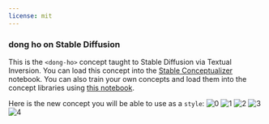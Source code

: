 ```yaml
---
license: mit
---
```

### dong ho on Stable Diffusion
This is the `<dong-ho>` concept taught to Stable Diffusion via Textual Inversion. You can load this concept into the [Stable Conceptualizer](https://colab.research.google.com/github/huggingface/notebooks/blob/main/diffusers/stable_conceptualizer_inference.ipynb) notebook. You can also train your own concepts and load them into the concept libraries using [this notebook](https://colab.research.google.com/github/huggingface/notebooks/blob/main/diffusers/sd_textual_inversion_training.ipynb).

Here is the new concept you will be able to use as a `style`:
![<dong-ho> 0](https://huggingface.co/sd-concepts-library/dong-ho/resolve/main/concept_images/1.jpeg)
![<dong-ho> 1](https://huggingface.co/sd-concepts-library/dong-ho/resolve/main/concept_images/3.jpeg)
![<dong-ho> 2](https://huggingface.co/sd-concepts-library/dong-ho/resolve/main/concept_images/2.jpeg)
![<dong-ho> 3](https://huggingface.co/sd-concepts-library/dong-ho/resolve/main/concept_images/0.jpeg)
![<dong-ho> 4](https://huggingface.co/sd-concepts-library/dong-ho/resolve/main/concept_images/4.jpeg)

